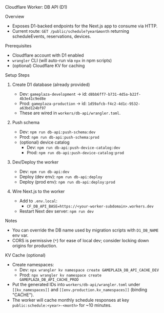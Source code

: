 Cloudflare Worker: DB API (D1)

Overview
- Exposes D1-backed endpoints for the Next.js app to consume via HTTP.
- Current route: `GET /public/schedule?year&month` returning scheduleEvents, reservations, devices.

Prerequisites
- Cloudflare account with D1 enabled
- `wrangler` CLI (will auto-run via `npx` in npm scripts)
- (optional) Cloudflare KV for caching

Setup Steps
1) Create D1 database (already provided)
   - Dev: `gameplaza-development` → id: `d8bb6ff7-b731-4d5a-b22f-4b3e41c9ed8e`
   - Prod: `gameplaza-production` → id: `1d59afcb-f4c2-4d1c-9532-a63bd124bf97`
   - These are wired in `workers/db-api/wrangler.toml`.

2) Push schema
   - Dev: `npm run db-api:push-schema:dev`
   - Prod: `npm run db-api:push-schema:prod`
   - (optional) device catalog
     - Dev: `npm run db-api:push-device-catalog:dev`
     - Prod: `npm run db-api:push-device-catalog:prod`

3) Dev/Deploy the worker
   - Dev: `npm run db-api:dev`
   - Deploy (dev env): `npm run db-api:deploy`
   - Deploy (prod env): `npm run db-api:deploy:prod`

4) Wire Next.js to the worker
   - Add to `.env.local`:
     - `CF_DB_API_BASE=https://<your-worker-subdomain>.workers.dev`
   - Restart Next dev server: `npm run dev`

Notes
- You can override the DB name used by migration scripts with `D1_DB_NAME` env var.
- CORS is permissive (`*`) for ease of local dev; consider locking down origins for production.

KV Cache (optional)
- Create namespaces:
  - Dev: `npx wrangler kv namespace create GAMEPLAZA_DB_API_CACHE_DEV`
  - Prod: `npx wrangler kv namespace create GAMEPLAZA_DB_API_CACHE_PROD`
- Put the generated IDs into `workers/db-api/wrangler.toml` under `[[kv_namespaces]]` and `[[env.production.kv_namespaces]]` (binding "CACHE").
- The worker will cache monthly schedule responses at key `public:schedule:<year>-<month>` for ~10 minutes.
